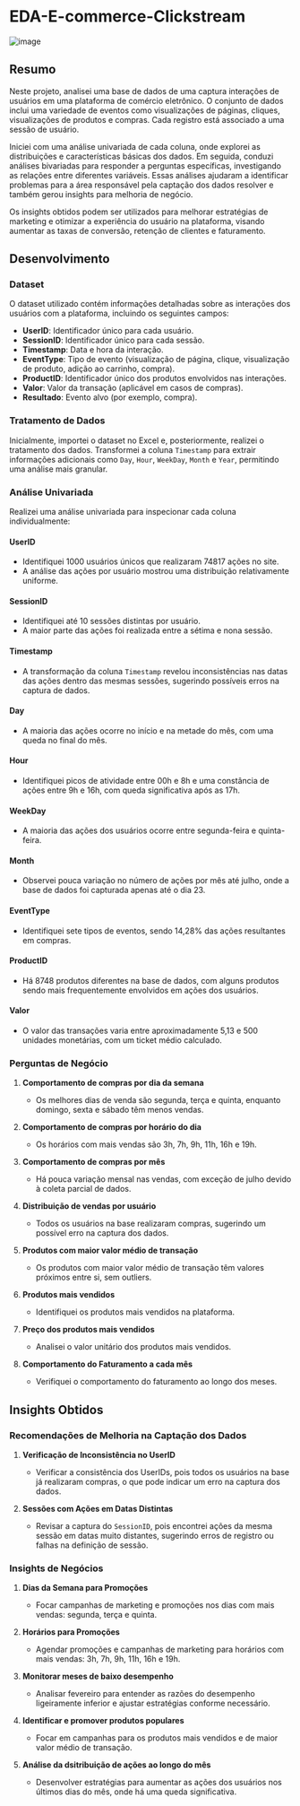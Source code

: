 # EDA-E-commerce-Clickstream

![image](https://github.com/user-attachments/assets/38c8fe6d-c1ca-4ffd-88d4-644a28502d7f)

## Resumo

Neste projeto, analisei uma base de dados  de uma captura interações de usuários em uma plataforma de comércio eletrônico. O conjunto de dados inclui uma variedade de eventos como visualizações de páginas, cliques, visualizações de produtos e compras. Cada registro está associado a uma sessão de usuário.

Iniciei com uma análise univariada de cada coluna, onde explorei as distribuições e características básicas dos dados. Em seguida, conduzi análises bivariadas para responder a perguntas específicas, investigando as relações entre diferentes variáveis. Essas análises ajudaram a identificar problemas para a área responsável pela captação dos dados resolver e também gerou insights para melhoria de negócio.

Os insights obtidos podem ser utilizados para melhorar estratégias de marketing e otimizar a experiência do usuário na plataforma, visando aumentar as taxas de conversão, retenção de clientes e faturamento.

## Desenvolvimento

### Dataset

O dataset utilizado contém informações detalhadas sobre as interações dos usuários com a plataforma, incluindo os seguintes campos:
- **UserID**: Identificador único para cada usuário.
- **SessionID**: Identificador único para cada sessão.
- **Timestamp**: Data e hora da interação.
- **EventType**: Tipo de evento (visualização de página, clique, visualização de produto, adição ao carrinho, compra).
- **ProductID**: Identificador único dos produtos envolvidos nas interações.
- **Valor**: Valor da transação (aplicável em casos de compras).
- **Resultado**: Evento alvo (por exemplo, compra).

### Tratamento de Dados

Inicialmente, importei o dataset no Excel e, posteriormente, realizei o tratamento dos dados. Transformei a coluna `Timestamp` para extrair informações adicionais como `Day`, `Hour`, `WeekDay`, `Month` e `Year`, permitindo uma análise mais granular.

### Análise Univariada

Realizei uma análise univariada para inspecionar cada coluna individualmente:

#### UserID
- Identifiquei 1000 usuários únicos que realizaram 74817 ações no site.
- A análise das ações por usuário mostrou uma distribuição relativamente uniforme.

#### SessionID
- Identifiquei até 10 sessões distintas por usuário.
- A maior parte das ações foi realizada entre a sétima e nona sessão.

#### Timestamp
- A transformação da coluna `Timestamp` revelou inconsistências nas datas das ações dentro das mesmas sessões, sugerindo possíveis erros na captura de dados.

#### Day
- A maioria das ações ocorre no início e na metade do mês, com uma queda no final do mês.

#### Hour
- Identifiquei picos de atividade entre 00h e 8h e uma constância de ações entre 9h e 16h, com queda significativa após as 17h.

#### WeekDay
- A maioria das ações dos usuários ocorre entre segunda-feira e quinta-feira.

#### Month
- Observei pouca variação no número de ações por mês até julho, onde a base de dados foi capturada apenas até o dia 23.

#### EventType
- Identifiquei sete tipos de eventos, sendo 14,28% das ações resultantes em compras.

#### ProductID
- Há 8748 produtos diferentes na base de dados, com alguns produtos sendo mais frequentemente envolvidos em ações dos usuários.

#### Valor
- O valor das transações varia entre aproximadamente 5,13 e 500 unidades monetárias, com um ticket médio calculado.

### Perguntas de Negócio

1. **Comportamento de compras por dia da semana**
   - Os melhores dias de venda são segunda, terça e quinta, enquanto domingo, sexta e sábado têm menos vendas.

2. **Comportamento de compras por horário do dia**
   - Os horários com mais vendas são 3h, 7h, 9h, 11h, 16h e 19h.

3. **Comportamento de compras por mês**
   - Há pouca variação mensal nas vendas, com exceção de julho devido à coleta parcial de dados.

4. **Distribuição de vendas por usuário**
   - Todos os usuários na base realizaram compras, sugerindo um possível erro na captura dos dados.

5. **Produtos com maior valor médio de transação**
   - Os produtos com maior valor médio de transação têm valores próximos entre si, sem outliers.

6. **Produtos mais vendidos**
   - Identifiquei os produtos mais vendidos na plataforma.

7. **Preço dos produtos mais vendidos**
   - Analisei o valor unitário dos produtos mais vendidos.

8. **Comportamento do Faturamento a cada mês**
   - Verifiquei o comportamento do faturamento ao longo dos meses.

## Insights Obtidos

### Recomendações de Melhoria na Captação dos Dados

1. **Verificação de Inconsistência no UserID**
   - Verificar a consistência dos UserIDs, pois todos os usuários na base já realizaram compras, o que pode indicar um erro na captura dos dados.

2. **Sessões com Ações em Datas Distintas**
   - Revisar a captura do `SessionID`, pois encontrei ações da mesma sessão em datas muito distantes, sugerindo erros de registro ou falhas na definição de sessão.

### Insights de Negócios

1. **Dias da Semana para Promoções**
   - Focar campanhas de marketing e promoções nos dias com mais vendas: segunda, terça e quinta.

2. **Horários para Promoções**
   - Agendar promoções e campanhas de marketing para horários com mais vendas: 3h, 7h, 9h, 11h, 16h e 19h.

3. **Monitorar meses de baixo desempenho**
   - Analisar fevereiro para entender as razões do desempenho ligeiramente inferior e ajustar estratégias conforme necessário.

4. **Identificar e promover produtos populares**
   - Focar em campanhas para os produtos mais vendidos e de maior valor médio de transação.

5. **Análise da dsitribuição de ações ao longo do mês**
   - Desenvolver estratégias para aumentar as ações dos usuários nos últimos dias do mês, onde há uma queda significativa.

